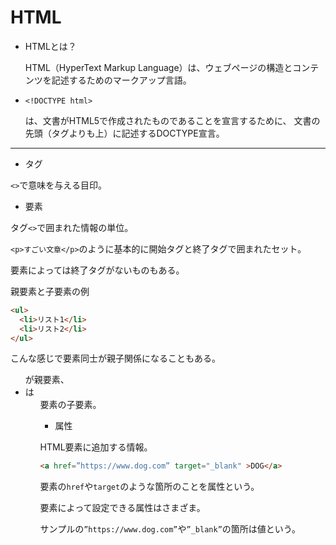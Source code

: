 # HTML

- HTMLとは？

  HTML（HyperText Markup Language）は、ウェブページの構造とコンテンツを記述するためのマークアップ言語。

- `<!DOCTYPE html>`

  <!DOCTYPE html>は、文書がHTML5で作成されたものであることを宣言するために、 文書の先頭（<html>タグよりも上）に記述するDOCTYPE宣言。

---

- タグ

`<>`で意味を与える目印。

- 要素

タグ`<>`で囲まれた情報の単位。

`<p>すごい文章</p>`のように基本的に開始タグと終了タグで囲まれたセット。

要素によっては終了タグがないものもある。

親要素と子要素の例

```html
<ul>
  <li>リスト1</li>
  <li>リスト2</li>
</ul>
```

こんな感じで要素同士が親子関係になることもある。

<ul>が親要素、<li>は<ul>要素の子要素。

- 属性

HTML要素に追加する情報。

```html
<a href=”https://www.dog.com” target="_blank" >DOG</a>
```

<a>要素の`href`や`target`のような箇所のことを属性という。

要素によって設定できる属性はさまざま。

サンプルの`”https://www.dog.com”`や`”_blank”`の箇所は値という。
